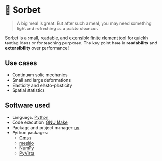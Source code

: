 # 🍧 Sorbet

> A big meal is great.
> But after such a meal, you may need something light and refreshing as a palate cleanser.

Sorbet is a small, readable, and extensible [finite element](https://en.wikipedia.org/wiki/Finite_element_method) tool for quickly testing ideas or for teaching purposes.
The key point here is **readability** and **extensibility** over performance!

## Use cases

- Continuum solid mechanics
- Small and large deformations
- Elasticity and elasto-plasticity
- Spatial statistics

## Software used

- Language: [Python](https://www.python.org/)
- Code execution: [GNU Make](https://www.gnu.org/software/make/)
- Package and project manager: [uv](https://docs.astral.sh/uv/)
- Python packages:
    - [Gmsh](https://gmsh.info/)
    - [meshio](https://github.com/nschloe/meshio)
    - [NumPy](https://numpy.org/)
    - [PyVista](https://docs.pyvista.org/)
